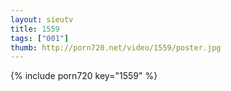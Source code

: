 ```yaml
--- 
layout: sieutv
title: 1559
tags: ["001"]
thumb: http://porn720.net/video/1559/poster.jpg
---
```

{% include porn720 key="1559" %} 
